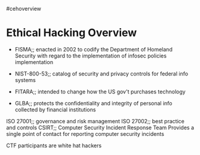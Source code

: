 #cehoverview
# Ethical Hacking Overview 
- FISMA;; enacted in 2002 to codify the Department of Homeland Security with regard to the implementation of infosec policies implementation
<!--SR:!2024-08-16,1,230-->
- NIST-800-53;; catalog of security and privacy controls for federal info systems
<!--SR:!2024-08-19,4,270-->
- FITARA;; intended to change how the US gov't purchases technology
<!--SR:!2024-08-18,3,250-->
- GLBA;; protects the confidentiality and integrity of personal info collected by financial institutions
<!--SR:!2024-08-18,3,250-->
ISO 27001;; governance and risk management
ISO 27002;; best practice and controls
CSIRT;; Computer Security Incident Response Team Provides a single point of contact for reporting computer security incidents


CTF participants are white hat hackers






